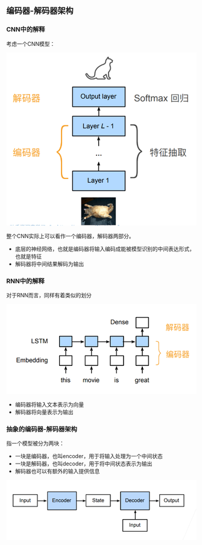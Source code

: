 ## 编码器-解码器架构

### CNN中的解释

考虑一个CNN模型：

![CNN](../imgs/61/CNN.png)

整个CNN实际上可以看作一个编码器，解码器两部分。

* 底层的神经网络，也就是编码器将输入编码成能被模型识别的中间表达形式，也就是特征
* 解码器将中间结果解码为输出

### RNN中的解释

对于RNN而言，同样有着类似的划分

![RNN](../imgs/61/RNN.png)

* 编码器将输入文本表示为向量
* 解码器将向量表示为输出

### 抽象的编码器-解码器架构

指一个模型被分为两块：

* 一块是编码器，也叫encoder，用于将输入处理为一个中间状态
* 一块是解码器，也叫decoder，用于将中间状态表示为输出
* 解码器也可以有额外的输入提供信息

![encoder-decoder](../imgs/61/encoder-decoder.png)

